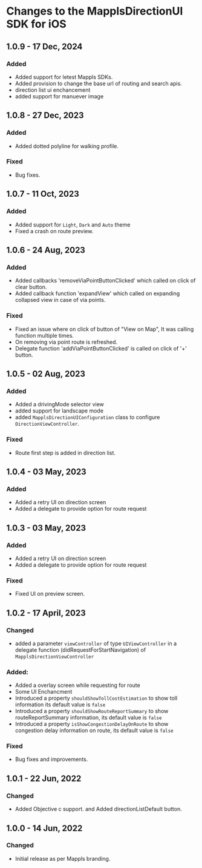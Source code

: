 # Changes to the MapplsDirectionUI SDK for iOS

## 1.0.9 - 17 Dec, 2024

### Added
- Added support for letest Mappls SDKs.
- Added provision to change the base url of routing and search apis.
- direction list ui enchancement
- added support for manuever image

## 1.0.8 - 27 Dec, 2023

### Added
- Added dotted polyline for walking profile.

### Fixed
- Bug fixes.

## 1.0.7 - 11 Oct, 2023

### Added
- Added support for `Light`, `Dark` and `Auto` theme 
- Fixed a crash on route preview.



## 1.0.6 - 24 Aug, 2023

### Added
- Added callbacks 'removeViaPointButtonClicked' which called on click of clear button.
- Added callback function 'expandView' which called on expanding collapsed view in case of via points.

### Fixed 
- Fixed an issue where on click of button of "View on Map", It was calling function multiple times.
- On removing via point route is refreshed.
- Delegate function 'addViaPointButtonClicked' is called on click of '+' button.

## 1.0.5 - 02 Aug, 2023

### Added
- Added a drivingMode selector view  
- added support for landscape mode
- added `MapplsDirectionUIConfiguration` class to configure `DirectionViewController`.

### Fixed 
- Route first step is added in direction list.
 

## 1.0.4 - 03 May, 2023
### Added
- Added a retry UI on direction screen 
- Added a delegate to provide option for route request


## 1.0.3 - 03 May, 2023
### Added
- Added a retry UI on direction screen 
- Added a delegate to provide option for route request

### Fixed

- Fixed UI on preview screen.


## 1.0.2 - 17 April, 2023

### Changed

- added a parameter `viewController` of type `UIViewController` in a delegate function (didRequestForStartNavigation) of `MapplsDirectionViewController`

### Added:

- Added a overlay screen while requesting for route
- Some UI Enchancment
- Introduced a property `shouldShowTollCostEstimation` to show toll information its default value is `false`
- Introduced a property `shouldShowRouteReportSummary` to show routeReportSummary information, its default value is `false`
- Introduced a property `isShowCongestionDelayOnRoute` to show congestion delay information on route, its default value is `false`

### Fixed
- Bug fixes and improvements.

## 1.0.1 - 22 Jun, 2022

### Changed

- Added Objective c support. and Added directionListDefault button.

## 1.0.0 - 14 Jun, 2022

### Changed

- Initial release as per Mappls branding.
  
